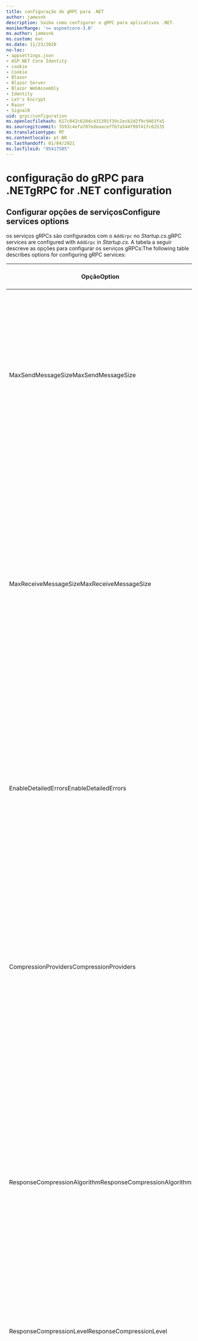 ```yaml
---
title: configuração do gRPC para .NET
author: jamesnk
description: Saiba como configurar o gRPC para aplicativos .NET.
monikerRange: '>= aspnetcore-3.0'
ms.author: jamesnk
ms.custom: mvc
ms.date: 11/23/2020
no-loc:
- appsettings.json
- ASP.NET Core Identity
- cookie
- Cookie
- Blazor
- Blazor Server
- Blazor WebAssembly
- Identity
- Let's Encrypt
- Razor
- SignalR
uid: grpc/configuration
ms.openlocfilehash: 617c042c628dc431391f39c2ecb2d2f9c9463fa5
ms.sourcegitcommit: 3593c4efa707edeaaceffbfa544f99f41fc62535
ms.translationtype: MT
ms.contentlocale: pt-BR
ms.lasthandoff: 01/04/2021
ms.locfileid: "95417585"
---
```

# <a name="grpc-for-net-configuration"></a><span data-ttu-id="e962f-103">configuração do gRPC para .NET</span><span class="sxs-lookup"><span data-stu-id="e962f-103">gRPC for .NET configuration</span></span>

## <a name="configure-services-options"></a><span data-ttu-id="e962f-104">Configurar opções de serviços</span><span class="sxs-lookup"><span data-stu-id="e962f-104">Configure services options</span></span>

<span data-ttu-id="e962f-105">os serviços gRPCs são configurados com o `AddGrpc` no *Startup.cs*.</span><span class="sxs-lookup"><span data-stu-id="e962f-105">gRPC services are configured with `AddGrpc` in *Startup.cs*.</span></span> <span data-ttu-id="e962f-106">A tabela a seguir descreve as opções para configurar os serviços gRPCs:</span><span class="sxs-lookup"><span data-stu-id="e962f-106">The following table describes options for configuring gRPC services:</span></span>

| <span data-ttu-id="e962f-107">Opção</span><span class="sxs-lookup"><span data-stu-id="e962f-107">Option</span></span> | <span data-ttu-id="e962f-108">Valor padrão</span><span class="sxs-lookup"><span data-stu-id="e962f-108">Default Value</span></span> | <span data-ttu-id="e962f-109">Descrição</span><span class="sxs-lookup"><span data-stu-id="e962f-109">Description</span></span> |
| ------ | ------------- | ----------- |
| <span data-ttu-id="e962f-110">MaxSendMessageSize</span><span class="sxs-lookup"><span data-stu-id="e962f-110">MaxSendMessageSize</span></span> | `null` | <span data-ttu-id="e962f-111">O tamanho máximo da mensagem em bytes que pode ser enviado do servidor.</span><span class="sxs-lookup"><span data-stu-id="e962f-111">The maximum message size in bytes that can be sent from the server.</span></span> <span data-ttu-id="e962f-112">A tentativa de enviar uma mensagem que exceda o tamanho máximo da mensagem configurada resultará em uma exceção.</span><span class="sxs-lookup"><span data-stu-id="e962f-112">Attempting to send a message that exceeds the configured maximum message size results in an exception.</span></span> <span data-ttu-id="e962f-113">Quando definido como `null` , o tamanho da mensagem é ilimitado.</span><span class="sxs-lookup"><span data-stu-id="e962f-113">When set to `null`, the message size is unlimited.</span></span> |
| <span data-ttu-id="e962f-114">MaxReceiveMessageSize</span><span class="sxs-lookup"><span data-stu-id="e962f-114">MaxReceiveMessageSize</span></span> | <span data-ttu-id="e962f-115">4 MB</span><span class="sxs-lookup"><span data-stu-id="e962f-115">4 MB</span></span> | <span data-ttu-id="e962f-116">O tamanho máximo da mensagem em bytes que pode ser recebido pelo servidor.</span><span class="sxs-lookup"><span data-stu-id="e962f-116">The maximum message size in bytes that can be received by the server.</span></span> <span data-ttu-id="e962f-117">Se o servidor receber uma mensagem que exceda esse limite, ele lançará uma exceção.</span><span class="sxs-lookup"><span data-stu-id="e962f-117">If the server receives a message that exceeds this limit, it throws an exception.</span></span> <span data-ttu-id="e962f-118">Aumentar esse valor permite que o servidor receba mensagens maiores, mas pode afetar negativamente o consumo de memória.</span><span class="sxs-lookup"><span data-stu-id="e962f-118">Increasing this value allows the server to receive larger messages, but can negatively impact memory consumption.</span></span> <span data-ttu-id="e962f-119">Quando definido como `null` , o tamanho da mensagem é ilimitado.</span><span class="sxs-lookup"><span data-stu-id="e962f-119">When set to `null`, the message size is unlimited.</span></span> |
| <span data-ttu-id="e962f-120">EnableDetailedErrors</span><span class="sxs-lookup"><span data-stu-id="e962f-120">EnableDetailedErrors</span></span> | `false` | <span data-ttu-id="e962f-121">Se `true` , as mensagens de exceção detalhadas serão retornadas aos clientes quando uma exceção for lançada em um método de serviço.</span><span class="sxs-lookup"><span data-stu-id="e962f-121">If `true`, detailed exception messages are returned to clients when an exception is thrown in a service method.</span></span> <span data-ttu-id="e962f-122">O padrão é `false`.</span><span class="sxs-lookup"><span data-stu-id="e962f-122">The default is `false`.</span></span> <span data-ttu-id="e962f-123">`EnableDetailedErrors`A configuração para `true` pode vazar informações confidenciais.</span><span class="sxs-lookup"><span data-stu-id="e962f-123">Setting `EnableDetailedErrors` to `true` can leak sensitive information.</span></span> |
| <span data-ttu-id="e962f-124">CompressionProviders</span><span class="sxs-lookup"><span data-stu-id="e962f-124">CompressionProviders</span></span> | <span data-ttu-id="e962f-125">gzip</span><span class="sxs-lookup"><span data-stu-id="e962f-125">gzip</span></span> | <span data-ttu-id="e962f-126">Uma coleção de provedores de compactação usados para compactar e descompactar mensagens.</span><span class="sxs-lookup"><span data-stu-id="e962f-126">A collection of compression providers used to compress and decompress messages.</span></span> <span data-ttu-id="e962f-127">Os provedores de compactação personalizados podem ser criados e adicionados à coleção.</span><span class="sxs-lookup"><span data-stu-id="e962f-127">Custom compression providers can be created and added to the collection.</span></span> <span data-ttu-id="e962f-128">Os provedores configurados padrão dão suporte à compactação **gzip** .</span><span class="sxs-lookup"><span data-stu-id="e962f-128">The default configured providers support **gzip** compression.</span></span> |
| <span data-ttu-id="e962f-129"><span style="word-break:normal;word-wrap:normal">ResponseCompressionAlgorithm</span></span><span class="sxs-lookup"><span data-stu-id="e962f-129"><span style="word-break:normal;word-wrap:normal">ResponseCompressionAlgorithm</span></span></span> | `null` | <span data-ttu-id="e962f-130">O algoritmo de compactação usado para compactar mensagens enviadas do servidor.</span><span class="sxs-lookup"><span data-stu-id="e962f-130">The compression algorithm used to compress messages sent from the server.</span></span> <span data-ttu-id="e962f-131">O algoritmo deve corresponder a um provedor de compactação no `CompressionProviders` .</span><span class="sxs-lookup"><span data-stu-id="e962f-131">The algorithm must match a compression provider in `CompressionProviders`.</span></span> <span data-ttu-id="e962f-132">Para que o algoritmo compacte uma resposta, o cliente deve indicar que ele dá suporte ao algoritmo enviando-o no cabeçalho **grpc-Accept-Encoding** .</span><span class="sxs-lookup"><span data-stu-id="e962f-132">For the algorithm to compress a response, the client must indicate it supports the algorithm by sending it in the **grpc-accept-encoding** header.</span></span> |
| <span data-ttu-id="e962f-133">ResponseCompressionLevel</span><span class="sxs-lookup"><span data-stu-id="e962f-133">ResponseCompressionLevel</span></span> | `null` | <span data-ttu-id="e962f-134">O nível de compactação usado para compactar mensagens enviadas do servidor.</span><span class="sxs-lookup"><span data-stu-id="e962f-134">The compress level used to compress messages sent from the server.</span></span> |
| <span data-ttu-id="e962f-135">Interceptadores</span><span class="sxs-lookup"><span data-stu-id="e962f-135">Interceptors</span></span> | <span data-ttu-id="e962f-136">Nenhum</span><span class="sxs-lookup"><span data-stu-id="e962f-136">None</span></span> | <span data-ttu-id="e962f-137">Uma coleção de interceptores que são executados com cada chamada gRPC.</span><span class="sxs-lookup"><span data-stu-id="e962f-137">A collection of interceptors that are run with each gRPC call.</span></span> <span data-ttu-id="e962f-138">Os interceptores são executados na ordem em que estão registrados.</span><span class="sxs-lookup"><span data-stu-id="e962f-138">Interceptors are run in the order they are registered.</span></span> <span data-ttu-id="e962f-139">Os interceptores configurados globalmente são executados antes de interceptadores configurados para um único serviço.</span><span class="sxs-lookup"><span data-stu-id="e962f-139">Globally configured interceptors are run before interceptors configured for a single service.</span></span> <span data-ttu-id="e962f-140">Para obter mais informações sobre os interceptores gRPC, consulte [interceptores do gRPC vs. middleware](xref:grpc/migration#grpc-interceptors-vs-middleware).</span><span class="sxs-lookup"><span data-stu-id="e962f-140">For more information about gRPC interceptors, see [gRPC Interceptors vs. Middleware](xref:grpc/migration#grpc-interceptors-vs-middleware).</span></span> |
| <span data-ttu-id="e962f-141">IgnoreUnknownServices</span><span class="sxs-lookup"><span data-stu-id="e962f-141">IgnoreUnknownServices</span></span> | `false` | <span data-ttu-id="e962f-142">Se `true` , as chamadas para serviços e métodos desconhecidos não retornarão um status não **implementado** e a solicitação passará para o próximo middleware registrado no ASP.NET Core.</span><span class="sxs-lookup"><span data-stu-id="e962f-142">If `true`, calls to unknown services and methods don't return an **UNIMPLEMENTED** status, and the request passes to the next registered middleware in ASP.NET Core.</span></span> |

<span data-ttu-id="e962f-143">As opções podem ser configuradas para todos os serviços, fornecendo um delegado de opções para a `AddGrpc` chamada em `Startup.ConfigureServices` :</span><span class="sxs-lookup"><span data-stu-id="e962f-143">Options can be configured for all services by providing an options delegate to the `AddGrpc` call in `Startup.ConfigureServices`:</span></span>

[!code-csharp[](~/grpc/configuration/sample/GrcpService/Startup.cs?name=snippet)]

<span data-ttu-id="e962f-144">As opções para um único serviço substituem as opções globais fornecidas no `AddGrpc` e podem ser configuradas usando `AddServiceOptions<TService>` :</span><span class="sxs-lookup"><span data-stu-id="e962f-144">Options for a single service override the global options provided in `AddGrpc` and can be configured using `AddServiceOptions<TService>`:</span></span>

[!code-csharp[](~/grpc/configuration/sample/GrcpService/Startup2.cs?name=snippet)]

## <a name="configure-client-options"></a><span data-ttu-id="e962f-145">Configurar opções do cliente</span><span class="sxs-lookup"><span data-stu-id="e962f-145">Configure client options</span></span>

<span data-ttu-id="e962f-146">a configuração do cliente gRPC está definida em `GrpcChannelOptions` .</span><span class="sxs-lookup"><span data-stu-id="e962f-146">gRPC client configuration is set on `GrpcChannelOptions`.</span></span> <span data-ttu-id="e962f-147">A tabela a seguir descreve as opções para configurar os canais gRPC:</span><span class="sxs-lookup"><span data-stu-id="e962f-147">The following table describes options for configuring gRPC channels:</span></span>

| <span data-ttu-id="e962f-148">Opção</span><span class="sxs-lookup"><span data-stu-id="e962f-148">Option</span></span> | <span data-ttu-id="e962f-149">Valor padrão</span><span class="sxs-lookup"><span data-stu-id="e962f-149">Default Value</span></span> | <span data-ttu-id="e962f-150">Descrição</span><span class="sxs-lookup"><span data-stu-id="e962f-150">Description</span></span> |
| ------ | ------------- | ----------- |
| <span data-ttu-id="e962f-151">HttpHandler</span><span class="sxs-lookup"><span data-stu-id="e962f-151">HttpHandler</span></span> | <span data-ttu-id="e962f-152">Nova instância</span><span class="sxs-lookup"><span data-stu-id="e962f-152">New instance</span></span> | <span data-ttu-id="e962f-153">O `HttpMessageHandler` usado para fazer chamadas gRPC.</span><span class="sxs-lookup"><span data-stu-id="e962f-153">The `HttpMessageHandler` used to make gRPC calls.</span></span> <span data-ttu-id="e962f-154">Um cliente pode ser definido para configurar um personalizado `HttpClientHandler` ou adicionar manipuladores adicionais ao pipeline http para chamadas gRPC.</span><span class="sxs-lookup"><span data-stu-id="e962f-154">A client can be set to configure a custom `HttpClientHandler` or add additional handlers to the HTTP pipeline for gRPC calls.</span></span> <span data-ttu-id="e962f-155">Se não `HttpMessageHandler` for especificado, uma nova `HttpClientHandler` instância será criada para o canal com descarte automático.</span><span class="sxs-lookup"><span data-stu-id="e962f-155">If no `HttpMessageHandler` is specified, a new `HttpClientHandler` instance is created for the channel with automatic disposal.</span></span> |
| <span data-ttu-id="e962f-156">HttpClient</span><span class="sxs-lookup"><span data-stu-id="e962f-156">HttpClient</span></span> | `null` | <span data-ttu-id="e962f-157">O `HttpClient` usado para fazer chamadas gRPC.</span><span class="sxs-lookup"><span data-stu-id="e962f-157">The `HttpClient` used to make gRPC calls.</span></span> <span data-ttu-id="e962f-158">Essa configuração é uma alternativa para `HttpHandler` .</span><span class="sxs-lookup"><span data-stu-id="e962f-158">This setting is an alternative to `HttpHandler`.</span></span> |
| <span data-ttu-id="e962f-159">DisposeHttpClient</span><span class="sxs-lookup"><span data-stu-id="e962f-159">DisposeHttpClient</span></span> | `false` | <span data-ttu-id="e962f-160">Se for definido como `true` e um `HttpMessageHandler` ou `HttpClient` for especificado, o `HttpHandler` ou `HttpClient` , respectivamente, será Descartado quando o `GrpcChannel` for descartado.</span><span class="sxs-lookup"><span data-stu-id="e962f-160">If set to `true` and an `HttpMessageHandler` or `HttpClient` is specified, then either the `HttpHandler` or `HttpClient`, respectively, is disposed when the `GrpcChannel` is disposed.</span></span> |
| <span data-ttu-id="e962f-161">LoggerFactory</span><span class="sxs-lookup"><span data-stu-id="e962f-161">LoggerFactory</span></span> | `null` | <span data-ttu-id="e962f-162">O `LoggerFactory` usado pelo cliente para registrar informações sobre chamadas gRPC.</span><span class="sxs-lookup"><span data-stu-id="e962f-162">The `LoggerFactory` used by the client to log information about gRPC calls.</span></span> <span data-ttu-id="e962f-163">Uma `LoggerFactory` instância pode ser resolvida da injeção de dependência ou criada usando `LoggerFactory.Create` .</span><span class="sxs-lookup"><span data-stu-id="e962f-163">A `LoggerFactory` instance can be resolved from dependency injection or created using `LoggerFactory.Create`.</span></span> <span data-ttu-id="e962f-164">Para obter exemplos de configuração de registro em log, consulte <xref:grpc/diagnostics#grpc-client-logging> .</span><span class="sxs-lookup"><span data-stu-id="e962f-164">For examples of configuring logging, see <xref:grpc/diagnostics#grpc-client-logging>.</span></span> |
| <span data-ttu-id="e962f-165">MaxSendMessageSize</span><span class="sxs-lookup"><span data-stu-id="e962f-165">MaxSendMessageSize</span></span> | `null` | <span data-ttu-id="e962f-166">O tamanho máximo da mensagem em bytes que pode ser enviado do cliente.</span><span class="sxs-lookup"><span data-stu-id="e962f-166">The maximum message size in bytes that can be sent from the client.</span></span> <span data-ttu-id="e962f-167">A tentativa de enviar uma mensagem que exceda o tamanho máximo da mensagem configurada resultará em uma exceção.</span><span class="sxs-lookup"><span data-stu-id="e962f-167">Attempting to send a message that exceeds the configured maximum message size results in an exception.</span></span> <span data-ttu-id="e962f-168">Quando definido como `null` , o tamanho da mensagem é ilimitado.</span><span class="sxs-lookup"><span data-stu-id="e962f-168">When set to `null`, the message size is unlimited.</span></span> |
| <span data-ttu-id="e962f-169"><span style="word-break:normal;word-wrap:normal">MaxReceiveMessageSize</span></span><span class="sxs-lookup"><span data-stu-id="e962f-169"><span style="word-break:normal;word-wrap:normal">MaxReceiveMessageSize</span></span></span> | <span data-ttu-id="e962f-170">4 MB</span><span class="sxs-lookup"><span data-stu-id="e962f-170">4 MB</span></span> | <span data-ttu-id="e962f-171">O tamanho máximo da mensagem em bytes que pode ser recebido pelo cliente.</span><span class="sxs-lookup"><span data-stu-id="e962f-171">The maximum message size in bytes that can be received by the client.</span></span> <span data-ttu-id="e962f-172">Se o cliente receber uma mensagem que exceda esse limite, ele lançará uma exceção.</span><span class="sxs-lookup"><span data-stu-id="e962f-172">If the client receives a message that exceeds this limit, it throws an exception.</span></span> <span data-ttu-id="e962f-173">Aumentar esse valor permite que o cliente receba mensagens maiores, mas pode afetar negativamente o consumo de memória.</span><span class="sxs-lookup"><span data-stu-id="e962f-173">Increasing this value allows the client to receive larger messages, but can negatively impact memory consumption.</span></span> <span data-ttu-id="e962f-174">Quando definido como `null` , o tamanho da mensagem é ilimitado.</span><span class="sxs-lookup"><span data-stu-id="e962f-174">When set to `null`, the message size is unlimited.</span></span> |
| <span data-ttu-id="e962f-175">Credenciais</span><span class="sxs-lookup"><span data-stu-id="e962f-175">Credentials</span></span> | `null` | <span data-ttu-id="e962f-176">Uma instância de `ChannelCredentials`.</span><span class="sxs-lookup"><span data-stu-id="e962f-176">A `ChannelCredentials` instance.</span></span> <span data-ttu-id="e962f-177">As credenciais são usadas para adicionar metadados de autenticação a chamadas gRPC.</span><span class="sxs-lookup"><span data-stu-id="e962f-177">Credentials are used to add authentication metadata to gRPC calls.</span></span> |
| <span data-ttu-id="e962f-178">CompressionProviders</span><span class="sxs-lookup"><span data-stu-id="e962f-178">CompressionProviders</span></span> | <span data-ttu-id="e962f-179">gzip</span><span class="sxs-lookup"><span data-stu-id="e962f-179">gzip</span></span> | <span data-ttu-id="e962f-180">Uma coleção de provedores de compactação usados para compactar e descompactar mensagens.</span><span class="sxs-lookup"><span data-stu-id="e962f-180">A collection of compression providers used to compress and decompress messages.</span></span> <span data-ttu-id="e962f-181">Os provedores de compactação personalizados podem ser criados e adicionados à coleção.</span><span class="sxs-lookup"><span data-stu-id="e962f-181">Custom compression providers can be created and added to the collection.</span></span> <span data-ttu-id="e962f-182">Os provedores configurados padrão dão suporte à compactação **gzip** .</span><span class="sxs-lookup"><span data-stu-id="e962f-182">The default configured providers support **gzip** compression.</span></span> |
| <span data-ttu-id="e962f-183">ThrowOperationCanceledOnCancellation</span><span class="sxs-lookup"><span data-stu-id="e962f-183">ThrowOperationCanceledOnCancellation</span></span> | `false` | <span data-ttu-id="e962f-184">Se definido como `true` , os clientes lançam <xref:System.OperationCanceledException> quando uma chamada é cancelada ou seu prazo final é excedido.</span><span class="sxs-lookup"><span data-stu-id="e962f-184">If set to `true`, clients throw <xref:System.OperationCanceledException> when a call is canceled or its deadline is exceeded.</span></span> |

<span data-ttu-id="e962f-185">O seguinte código:</span><span class="sxs-lookup"><span data-stu-id="e962f-185">The following code:</span></span>

* <span data-ttu-id="e962f-186">Define o tamanho máximo de mensagens de envio e recebimento no canal.</span><span class="sxs-lookup"><span data-stu-id="e962f-186">Sets the maximum send and receive message size on the channel.</span></span>
* <span data-ttu-id="e962f-187">Cria um cliente.</span><span class="sxs-lookup"><span data-stu-id="e962f-187">Creates a client.</span></span>

[!code-csharp[](~/grpc/configuration/sample/Program.cs?name=snippet&highlight=3-8)]

[!INCLUDE[](~/includes/gRPCazure.md)]

## <a name="additional-resources"></a><span data-ttu-id="e962f-188">Recursos adicionais</span><span class="sxs-lookup"><span data-stu-id="e962f-188">Additional resources</span></span>

* <xref:grpc/aspnetcore>
* <xref:grpc/client>
* <xref:grpc/diagnostics>
* <xref:tutorials/grpc/grpc-start>
